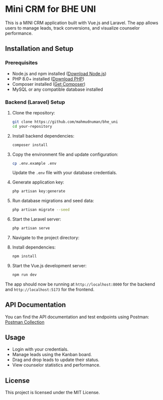 # Mini CRM for BHE UNI

This is a MINI CRM application built with Vue.js and Laravel. The app allows users to manage leads, track conversions, and visualize counselor performance.

## Installation and Setup

### Prerequisites

- Node.js and npm installed ([Download Node.js](https://nodejs.org/))
- PHP 8.0+ installed ([Download PHP](https://www.php.net/downloads))
- Composer installed ([Get Composer](https://getcomposer.org/))
- MySQL or any compatible database installed

### Backend (Laravel) Setup

1. Clone the repository:
   ```bash
   git clone https://github.com/mahmudnuman/bhe_uni
   cd your-repository
   ```

2. Install backend dependencies:
   ```bash
   composer install
   ```

3. Copy the environment file and update configuration:
   ```bash
   cp .env.example .env
   ```
   Update the `.env` file with your database credentials.

4. Generate application key:
   ```bash
   php artisan key:generate
   ```

5. Run database migrations and seed data:
   ```bash
   php artisan migrate --seed
   ```

6. Start the Laravel server:
   ```bash
   php artisan serve
   ```



1. Navigate to the project  directory:


2. Install dependencies:
   ```bash
   npm install
   ```

3. Start the Vue.js development server:
   ```bash
   npm run dev
   ```

The app should now be running at `http://localhost:8000` for the backend and `http://localhost:5173` for the frontend.

## API Documentation

You can find the API documentation and test endpoints using Postman:  
[Postman Collection](https://documenter.getpostman.com/view/8199471/2sAYXFhcUE)

## Usage

- Login with your credentials.
- Manage leads using the Kanban board.
- Drag and drop leads to update their status.
- View counselor statistics and performance.

## License

This project is licensed under the MIT License.

